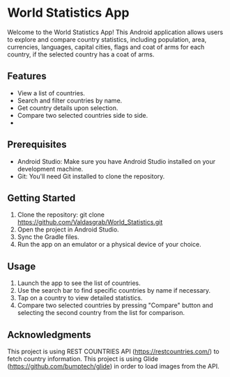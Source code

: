 # World Statistics App

Welcome to the World Statistics App! This Android application allows users to explore and compare country statistics, 
including population, area, currencies, languages, capital cities, flags and coat of arms for each country, 
if the selected country has a coat of arms.


## Features

- View a list of countries.
- Search and filter countries by name.
- Get country details upon selection.
- Compare two selected countries side to side.
- 

## Prerequisites

- Android Studio: Make sure you have Android Studio installed on your development machine.
- Git: You'll need Git installed to clone the repository.


## Getting Started

1. Clone the repository:
git clone https://github.com/Valdasgrab/World_Statistics.git
2. Open the project in Android Studio.
3. Sync the Gradle files.
4. Run the app on an emulator or a physical device of your choice.

## Usage

1. Launch the app to see the list of countries.
2. Use the search bar to find specific countries by name if necessary.
3. Tap on a country to view detailed statistics.
4. Compare two selected countries by pressing "Compare" button and selecting the second country from the list for comparison.

## Acknowledgments

This project is using REST COUNTRIES API (https://restcountries.com/) to fetch country information.
This project is using Glide (https://github.com/bumptech/glide) in order to load images from the API.
